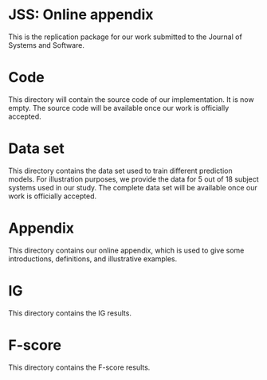 # JSS: Online appendix
This is the replication package for our work submitted to the Journal of Systems and Software.

# Code
This directory will contain the source code of our implementation. It is now empty. The source code will be available once our work is officially accepted.

# Data set
This directory contains the data set used to train different prediction models. For illustration purposes, we provide the data for 5 out of 18 subject systems used in our study. The complete data set will be available once our work is officially accepted.

# Appendix
This directory contains our online appendix, which is used to give some introductions, definitions, and illustrative examples.

# IG 
This directory contains the IG results.

# F-score
This directory contains the F-score results.
